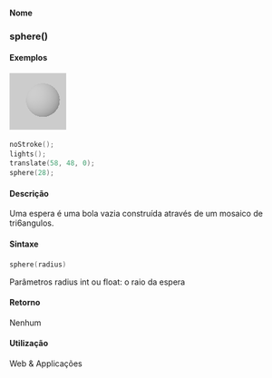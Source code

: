 
#### Nome
### sphere()

#### Exemplos
<img border="0" height="100" src="media/sphere_.gif" width="100"/>

```pde
noStroke(); 
lights(); 
translate(58, 48, 0); 
sphere(28); 

```

#### Descrição
Uma espera é uma bola vazia construída através de um mosaico de tri6angulos.

#### Sintaxe
```pde
sphere(radius)

```
Parâmetros
radius
int ou float: o raio da espera

#### Retorno

	
Nenhum

#### Utilização

	
Web & Applicações
